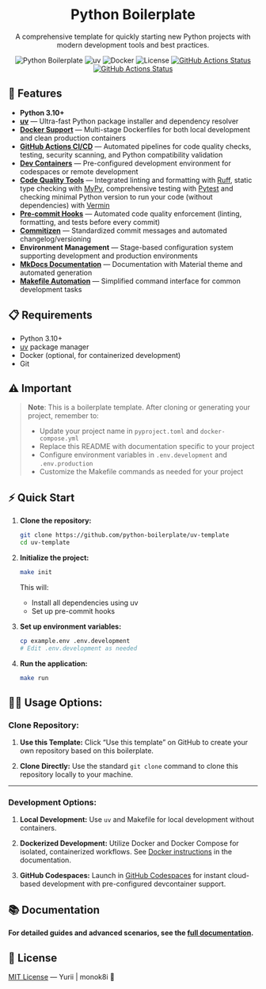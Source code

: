 <h1 align="center"> Python Boilerplate </h1>

<p align="center">
A comprehensive template for quickly starting new Python projects with modern development tools and best practices.
</p>

<div align="center">

![Python Boilerplate](https://img.shields.io/badge/python-3.10+-blue.svg)
![uv](https://img.shields.io/badge/uv-0.7.13-purple.svg)
![Docker](https://img.shields.io/badge/docker-enabled-blue.svg)
![License](https://img.shields.io/badge/license-MIT-green.svg)
[![GitHub Actions Status](https://github.com/monok8i/python-boilerplate/actions/workflows/code-quality.yml/badge.svg)](https://github.com/monok8i/python-boilerplate/actions/workflows/code-quality.yml)
[![GitHub Actions Status](https://github.com/monok8i/python-boilerplate/actions/workflows/codeql.yml/badge.svg)](https://github.com/monok8i/python-boilerplate/actions/workflows/codeql.yml)
</div>


## 🚀 Features

- **Python 3.10+**
- **[uv](https://docs.astral.sh/uv/)** — Ultra-fast Python package installer and dependency resolver
- **[Docker Support](https://docs.docker.com/)** — Multi-stage Dockerfiles for both local development and clean production containers
- **[GitHub Actions CI/CD](https://docs.github.com/en/actions)** — Automated pipelines for code quality checks, testing, security scanning, and Python compatibility validation
- **[Dev Containers](https://docs.github.com/en/codespaces/setting-up-your-project-for-codespaces/adding-a-dev-container-configuration/introduction-to-dev-containers)** — Pre-configured development environment for codespaces or remote development
- **[Code Quality Tools](https://docs.astral.sh/ruff/)** — Integrated linting and formatting with [Ruff](https://docs.astral.sh/ruff/), static type checking with [MyPy](https://mypy.readthedocs.io/en/stable/), comprehensive testing with [Pytest](https://docs.pytest.org/en/stable/) and checking minimal Python version to run your code (without dependencies) with [Vermin](https://github.com/netromdk/vermin)
- **[Pre-commit Hooks](https://pre-commit.com/)** — Automated code quality enforcement (linting, formatting, and tests before every commit)
- **[Commitizen](https://commitizen-tools.github.io/commitizen/)** — Standardized commit messages and automated changelog/versioning
- **Environment Management** — Stage-based configuration system supporting development and production environments
- **[MkDocs Documentation](https://www.mkdocs.org/)** — Documentation with Material theme and automated generation
- **[Makefile Automation](https://www.gnu.org/software/make/)** — Simplified command interface for common development tasks



## 📋 Requirements

- Python 3.10+
- [uv](https://docs.astral.sh/uv) package manager
- Docker (optional, for containerized development)
- Git


## ⚠️ Important

> **Note**: This is a boilerplate template.
> After cloning or generating your project, remember to:
> - Update your project name in `pyproject.toml` and `docker-compose.yml`
> - Replace this README with documentation specific to your project
> - Configure environment variables in `.env.development` and `.env.production`
> - Customize the Makefile commands as needed for your project


## ⚡ Quick Start

1. **Clone the repository:**
    ```bash
    git clone https://github.com/python-boilerplate/uv-template
    cd uv-template
    ```

2. **Initialize the project:**
    ```bash
    make init
    ```
    This will:
    - Install all dependencies using uv
    - Set up pre-commit hooks

3. **Set up environment variables:**
   ```bash
   cp example.env .env.development
   # Edit .env.development as needed
   ```

4. **Run the application:**
   ```bash
   make run
   ```


## 🧑‍💻 Usage Options:

### Clone Repository:

1. **Use this Template:**
   Click “Use this template” on GitHub to create your own repository based on this boilerplate.

2. **Clone Directly:**
   Use the standard `git clone` command to clone this repository locally to your machine.

---

### Development Options:

1. **Local Development:**
   Use `uv` and Makefile for local development without containers.

2. **Dockerized Development:**
   Utilize Docker and Docker Compose for isolated, containerized workflows.
   See [Docker instructions](https://python-boilerplate.github.io/uv-template/features/docker/) in the documentation.

3. **GitHub Codespaces:**
   Launch in [GitHub Codespaces](https://github.com/features/codespaces) for instant cloud-based development with pre-configured devcontainer support.

## 📚 Documentation

**For detailed guides and advanced scenarios, see the [full documentation](https://python-boilerplate.github.io).**


## 📄 License
[MIT License](./LICENSE) &mdash;
Yurii | monok8i 🦋
